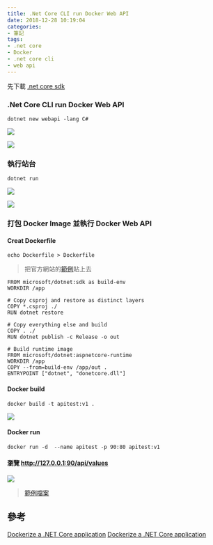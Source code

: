 ```yaml
---
title: .Net Core CLI run Docker Web API
date: 2018-12-28 10:19:04
categories:
- 筆記
tags:
- .net core
- Docker
- .net core cli
- web api
---
```


先下載 [.net core sdk](https://dotnet.microsoft.com/download)

### .Net Core CLI run Docker Web API
```
dotnet new webapi -lang C#
```
![](https://i.imgur.com/Cl6NlP2.png)

![](https://i.imgur.com/hmUgDAO.png)

### 執行站台
```
dotnet run
```
![](https://i.imgur.com/ZeOSddd.png)

![](https://i.imgur.com/97j7YQL.png)


### 打包 Docker Image 並執行 Docker Web API

#### Creat Dockerfile

```
echo Dockerfile > Dockerfile
```

 > 把官方網站的[範例](https://docs.docker.com/engine/examples/dotnetcore/)貼上去
```
FROM microsoft/dotnet:sdk as build-env
WORKDIR /app

# Copy csproj and restore as distinct layers
COPY *.csproj ./
RUN dotnet restore

# Copy everything else and build
COPY . ./
RUN dotnet publish -c Release -o out

# Build runtime image
FROM microsoft/dotnet:aspnetcore-runtime
WORKDIR /app
COPY --from=build-env /app/out .
ENTRYPOINT ["dotnet", "donetcore.dll"]
```

#### Docker build 

```
docker build -t apitest:v1 .
```
![](https://i.imgur.com/iN1NrFT.png)

#### Docker run
```
docker run -d  --name apitest -p 90:80 apitest:v1
```
#### 瀏覽 http://127.0.0.1:90/api/values

![](https://i.imgur.com/BfEQqZn.png)


> [範例檔案](https://github.com/ste5022424/donetcorewebapi)

## 參考
[Dockerize a .NET Core application](https://docs.microsoft.com/zh-tw/dotnet/core/tools/dotnet-new?tabs=netcore21)
[Dockerize a .NET Core application](https://docs.docker.com/engine/examples/dotnetcore/)